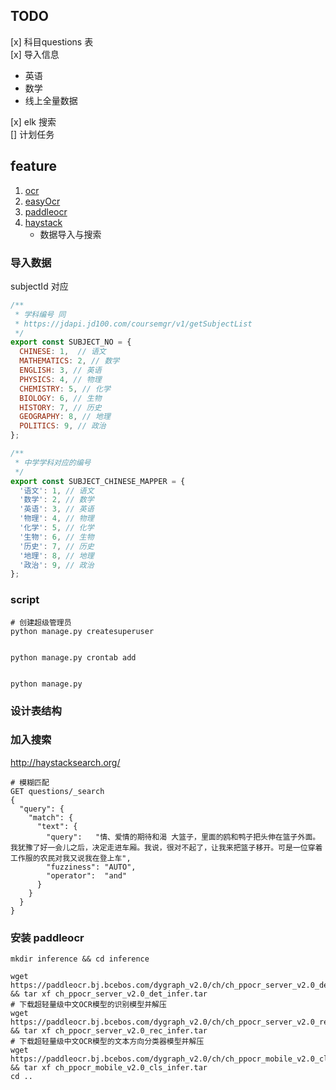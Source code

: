 ## TODO

[x] 科目questions 表  
[x] 导入信息
   - 英语
   - 数学
   - 线上全量数据

[x] elk 搜索   
[] 计划任务  


## feature

1. [ocr](https://github.com/breezedeus/cnocr)
2. [easyOcr](https://github.com/JaidedAI/EasyOCR)
3. [paddleocr](https://github.com/PaddlePaddle/PaddleOCR)
3. [haystack](http://haystacksearch.org/)
    - 数据导入与搜索


### 导入数据
subjectId 对应

```js
/**
 * 学科编号 同
 * https://jdapi.jd100.com/coursemgr/v1/getSubjectList
 */
export const SUBJECT_NO = {
  CHINESE: 1,  // 语文
  MATHEMATICS: 2, // 数学
  ENGLISH: 3, // 英语
  PHYSICS: 4, // 物理
  CHEMISTRY: 5, // 化学
  BIOLOGY: 6, // 生物
  HISTORY: 7, // 历史
  GEOGRAPHY: 8, // 地理
  POLITICS: 9, // 政治
};

/**
 * 中学学科对应的编号
 */
export const SUBJECT_CHINESE_MAPPER = {
  '语文': 1, // 语文
  '数学': 2, // 数学
  '英语': 3, // 英语
  '物理': 4, // 物理
  '化学': 5, // 化学
  '生物': 6, // 生物
  '历史': 7, // 历史
  '地理': 8, // 地理
  '政治': 9, // 政治
};
```


### script

```shell
# 创建超级管理员
python manage.py createsuperuser


python manage.py crontab add


python manage.py 
```

### 设计表结构



### 加入搜索

http://haystacksearch.org/

```shell
# 模糊匹配
GET questions/_search
{
  "query": {
    "match": {
      "text": {
        "query":   "情、爱情的期待和渴 大篮子，里面的鸥和鸭子把头伸在篮子外面。我犹豫了好一会儿之后，决定走进车厢。我说，很对不起了，让我来把篮子移开。可是一位穿着工作服的农民对我又说我在登上车",
        "fuzziness": "AUTO",
        "operator":  "and"
      }
    }
  }
}
```


###  安装 paddleocr


```shell
mkdir inference && cd inference

wget https://paddleocr.bj.bcebos.com/dygraph_v2.0/ch/ch_ppocr_server_v2.0_det_infer.tar && tar xf ch_ppocr_server_v2.0_det_infer.tar
# 下载超轻量级中文OCR模型的识别模型并解压
wget https://paddleocr.bj.bcebos.com/dygraph_v2.0/ch/ch_ppocr_server_v2.0_rec_infer.tar && tar xf ch_ppocr_server_v2.0_rec_infer.tar
# 下载超轻量级中文OCR模型的文本方向分类器模型并解压
wget https://paddleocr.bj.bcebos.com/dygraph_v2.0/ch/ch_ppocr_mobile_v2.0_cls_infer.tar && tar xf ch_ppocr_mobile_v2.0_cls_infer.tar
cd ..
```